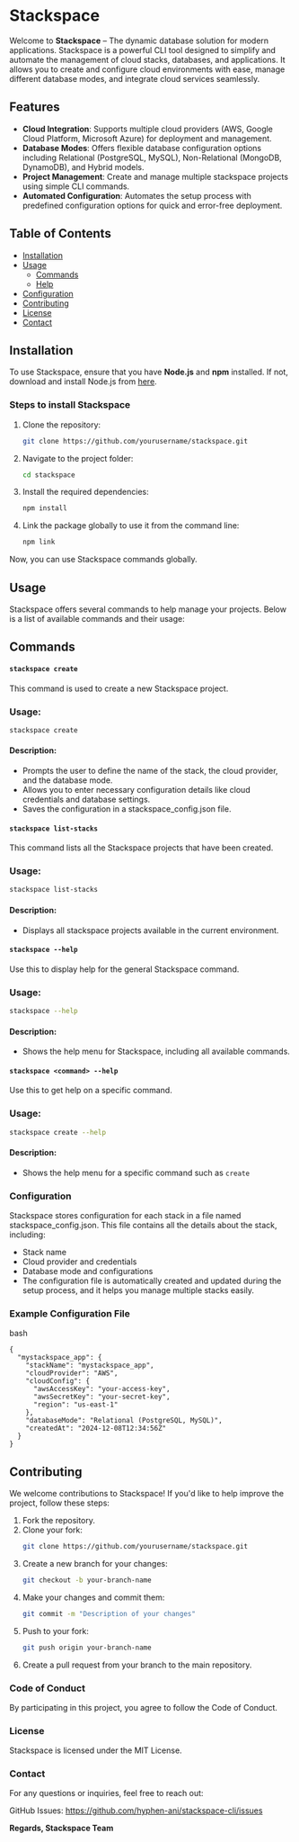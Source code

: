 


# Stackspace

Welcome to **Stackspace** – The dynamic database solution for modern applications. Stackspace is a powerful CLI tool designed to simplify and automate the management of cloud stacks, databases, and applications. It allows you to create and configure cloud environments with ease, manage different database modes, and integrate cloud services seamlessly.

## Features

- **Cloud Integration**: Supports multiple cloud providers (AWS, Google Cloud Platform, Microsoft Azure) for deployment and management.
- **Database Modes**: Offers flexible database configuration options including Relational (PostgreSQL, MySQL), Non-Relational (MongoDB, DynamoDB), and Hybrid models.
- **Project Management**: Create and manage multiple stackspace projects using simple CLI commands.
- **Automated Configuration**: Automates the setup process with predefined configuration options for quick and error-free deployment.

## Table of Contents

- [Installation](#installation)
- [Usage](#usage)
  - [Commands](#commands)
  - [Help](#help)
- [Configuration](#configuration)
- [Contributing](#contributing)
- [License](#license)
- [Contact](#contact)

## Installation

To use Stackspace, ensure that you have **Node.js** and **npm** installed. If not, download and install Node.js from [here](https://nodejs.org/).

### Steps to install Stackspace

1. Clone the repository:
   ```bash
   git clone https://github.com/yourusername/stackspace.git

2. Navigate to the project folder:
   ```bash
   cd stackspace

3. Install the required dependencies:
   ```bash
   npm install

4. Link the package globally to use it from the command line:
   ```bash
   npm link
   
Now, you can use Stackspace commands globally.

## Usage
Stackspace offers several commands to help manage your projects. Below is a list of available commands and their usage:

## Commands

#### `stackspace create`
This command is used to create a new Stackspace project.

### Usage:
```bash
stackspace create
```

#### Description:
- Prompts the user to define the name of the stack, the cloud provider, and the database mode.
- Allows you to enter necessary configuration details like cloud credentials and database settings.
- Saves the configuration in a stackspace_config.json file.

#### `stackspace list-stacks`
This command lists all the Stackspace projects that have been created.

### Usage:
```bash
stackspace list-stacks
```
#### Description:
- Displays all stackspace projects available in the current environment.
  

#### `stackspace --help`
Use this to display help for the general Stackspace command.

### Usage:
```bash
stackspace --help
```
#### Description:
- Shows the help menu for Stackspace, including all available commands.



#### `stackspace <command> --help`
Use this to get help on a specific command.

### Usage:
```bash
stackspace create --help
```
#### Description:
- Shows the help menu for a specific command such as `create`


### Configuration
Stackspace stores configuration for each stack in a file named stackspace_config.json. This file contains all the details about the stack, including:

- Stack name
- Cloud provider and credentials
- Database mode and configurations
- The configuration file is automatically created and updated during the setup process, and it helps you manage multiple stacks easily.

### Example Configuration File
bash
```
{
  "mystackspace_app": {
    "stackName": "mystackspace_app",
    "cloudProvider": "AWS",
    "cloudConfig": {
      "awsAccessKey": "your-access-key",
      "awsSecretKey": "your-secret-key",
      "region": "us-east-1"
    },
    "databaseMode": "Relational (PostgreSQL, MySQL)",
    "createdAt": "2024-12-08T12:34:56Z"
  }
}
```

## Contributing

We welcome contributions to Stackspace! If you'd like to help improve the project, follow these steps:

1. Fork the repository.
2. Clone your fork:
   ```bash
   git clone https://github.com/yourusername/stackspace.git
   
3. Create a new branch for your changes:
   ```bash
   git checkout -b your-branch-name

4. Make your changes and commit them:
   ```bash
   git commit -m "Description of your changes"

5. Push to your fork:
   ```bash
   git push origin your-branch-name

6. Create a pull request from your branch to the main repository.


### Code of Conduct
By participating in this project, you agree to follow the Code of Conduct.

### License
Stackspace is licensed under the MIT License.

### Contact
For any questions or inquiries, feel free to reach out:

GitHub Issues: https://github.com/hyphen-ani/stackspace-cli/issues

**Regards,
Stackspace Team**
